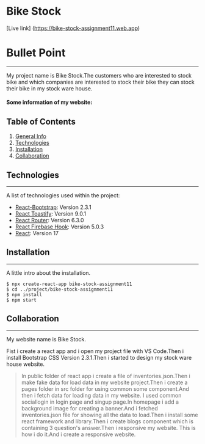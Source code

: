 # Bike Stock

[Live link] (https://bike-stock-assignment11.web.app)

# Bullet Point

***
My project name is Bike Stock.The customers who are interested to stock bike and which companies are interested to stock their bike they can stock their bike in my stock ware house.

#### Some information of my website:

## Table of Contents
1. [General Info](#general-info)
2. [Technologies](#technologies)
3. [Installation](#installation)
4. [Collaboration](#collaboration)

## Technologies
***
A list of technologies used within the project:
* [React-Bootstrap](https://react-bootstrap.github.io/): Version 2.3.1
* [React Toastify](https://github.com/fkhadra/react-toastify): Version 9.0.1
* [React Router](https://reactrouter.com/): Version 6.3.0
* [React Firebase Hook](https://github.com/CSFrequency/react-firebase-hooks): Version 5.0.3
* [React](https://reactjs.org/): Version 17

## Installation
***
A little intro about the installation. 
```
$ npx create-react-app bike-stock-assignment11
$ cd ../project/bike-stock-assignment11
$ npm install
$ npm start
```

## Collaboration
***
My website name is Bike Stock.

Fist i create a react app and i open my project file with VS Code.Then i install Bootstrap CSS Version 2.3.1.Then i started to design my stock ware house website.
> In public folder of react app i create a file of inventories.json.Then i make fake data for load data in my website project.Then i create a pages folder in src folder for using common some component.And then i fetch data for loading data in my website.
> I used common sociallogin in login page and singup page.In homepage i add a background image for creating a banner.And i fetched inventories.json file for showing all the data to load.Then i install some react framework and library.Then i create blogs component which is containing 3 question's answer.Then i responsive my website.
> This is how i do it.And i create a responsive website.
